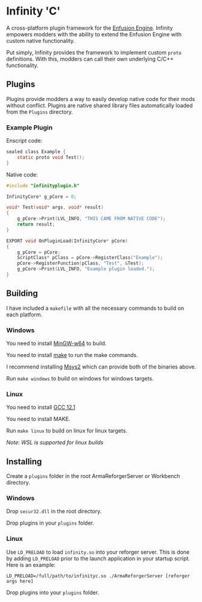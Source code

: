 # Infinity 'C'

A cross-platform plugin framework for the [Enfusion Engine](#). Infinity empowers modders with the ability to extend the Enfusion Engine with custom native functionality. 

Put simply, Infinity provides the framework to implement custom `proto` definitions. With this, modders can call their own underlying C/C++ functionality.

## Plugins 

Plugins provide modders a way to easily develop native code for their mods without conflict. Plugins are native shared library files automatically loaded from the `Plugins` directory.

### Example Plugin

Enscript code:

```c
sealed class Example {
	static proto void Test();
}
```

Native code:

```c
#include "infinityplugin.h"

InfinityCore* g_pCore = 0;

void* Test(void* args, void* result)
{
	g_pCore->Print(LVL_INFO, "THIS CAME FROM NATIVE CODE");
	return result;
}

EXPORT void OnPluginLoad(InfinityCore* pCore)
{
    g_pCore = pCore;
    ScriptClass* pClass = pCore->RegisterClass("Example");
    pCore->RegisterFunction(pClass, "Test", &Test);
    g_pCore->Print(LVL_INFO, "Example plugin loaded.");
}
```

## Building

I have included a `makefile` with all the necessary commands to build on each platform.

### Windows

You need to install [MinGW-w64](https://www.mingw-w64.org/downloads/) to build.

You need to install [make](#) to run the make commands.

I recommend installing [Msys2](https://www.msys2.org/) which can provide both of the binaries above.

Run `make windows` to build on windows for windows targets.

### Linux

You need to install [GCC 12.1](https://tutorialforlinux.com/2022/05/25/step-by-step-gcc-12-1-ubuntu-20-04-installation-guide/)

You need to install MAKE.

Run `make linux` to build on linux for linux targets.

_Note: WSL is supported for linux builds_

## Installing

Create a `plugins` folder in the root ArmaReforgerServer or Workbench directory.

### Windows

Drop `secur32.dll` in the root directory.

Drop plugins in your `plugins` folder.

### Linux

Use `LD_PRELOAD` to load `infinity.so` into your reforger server. This is done by adding `LD_PRELOAD` prior to the launch application in your startup script. Here is an example:

`LD_PRELOAD=/full/path/to/infinityc.so ./ArmaReforgerServer [reforger args here]`

Drop plugins into your `plugins` folder.


